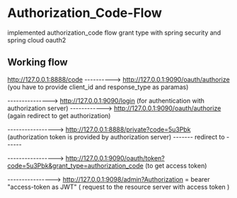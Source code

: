 # Authorization_Code-Flow
implemented authorization_code flow grant type with spring security and spring cloud oauth2

Working flow
-------------------

http://127.0.0.1:8888/code ---------->  http://127.0.0.1:9090/oauth/authorize (you have to provide client_id and response_type as paramas)

---------------> http://127.0.0.1:9090/login (for authentication with authorization server) ------------>  http://127.0.0.1:9090/oauth/authorize (again redirect to get authorization)

-----------------> http://127.0.0.1:8888/private?code=5u3Pbk (authorization token is provided by authorization server)  ------- redirect to ------

-----------------> http://127.0.0.1:9090/oauth/token?code=5u3Pbk&grant_type=authorization_code (to get access token) 

----------------> http://127.0.0.1:9098/admin?Authorization = bearer "access-token as JWT" ( request to the resource server with access token )
